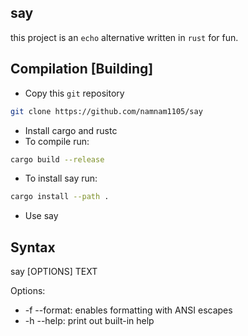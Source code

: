 ## say

this project is an `echo` alternative written in `rust` for fun.

## Compilation [Building]

- Copy this `git` repository
```bash
git clone https://github.com/namnam1105/say
```
- Install cargo and rustc
- To compile run:
```bash
cargo build --release
```
- To install say run:
```bash
cargo install --path .
```
- Use say


## Syntax

say [OPTIONS] TEXT

Options:
- -f --format: enables formatting with ANSI escapes
- -h --help: print out built-in help
